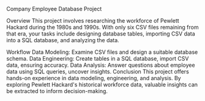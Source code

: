 Company Employee Database Project

Overview
This project involves researching the workforce of Pewlett Hackard during the 1980s and 1990s. With only six CSV files remaining from that era, your tasks include designing database tables, importing CSV data into a SQL database, and analyzing the data.

Workflow
Data Modeling: Examine CSV files and design a suitable database schema.
Data Engineering: Create tables in a SQL database, import CSV data, ensuring accuracy.
Data Analysis: Answer questions about employee data using SQL queries, uncover insights.
Conclusion
This project offers hands-on experience in data modeling, engineering, and analysis. By exploring Pewlett Hackard's historical workforce data, valuable insights can be extracted to inform decision-making.
